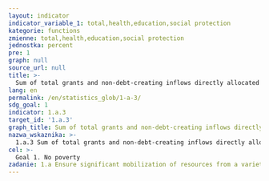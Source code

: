 ```yaml
---
layout: indicator
indicator_variable_1: total,health,education,social protection
kategorie: functions
zmienne: total,health,education,social protection
jednostka: percent
pre: 1
graph: null
source_url: null
title: >-
  Sum of total grants and non-debt-creating inflows directly allocated to poverty reduction programmes as a proportion of GDP
lang: en
permalink: /en/statistics_glob/1-a-3/
sdg_goal: 1
indicator: 1.a.3
target_id: '1.a.3'
graph_title: Sum of total grants and non-debt-creating inflows directly allocated to poverty reduction programmes as a proportion of GDP
nazwa_wskaznika: >-
  1.a.3 Sum of total grants and non-debt-creating inflows directly allocated to poverty reduction programmes as a proportion of GDP
cel: >-
  Goal 1. No poverty
zadanie: 1.a Ensure significant mobilization of resources from a variety of sources, including through enhanced development cooperation, in order to provide adequate and predictable means for developing countries, in particular least developed countries, to implement programmes and policies to end poverty in all its dimensions
---
```

